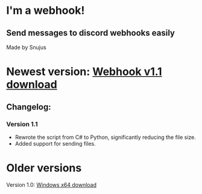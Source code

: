 # I'm a webhook!
## Send messages to discord webhooks easily
Made by Snujus


# Newest version: [Webhook v1.1 download](https://github.com/snuius/im_a_webhook/raw/refs/heads/main/Release/webhook_v1-1.exe)

## Changelog:
### Version 1.1
- Rewrote the script from C# to Python, significantly reducing the file size.
- Added support for sending files.

# Older versions
Version 1.0: [Windows x64 download](https://github.com/snuius/im_a_webhook/raw/refs/heads/main/Release/webhook_win-64.exe)
